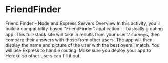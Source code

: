 # FriendFinder
Friend Finder - Node and Express Servers   Overview  In this activity, you'll build a compatibility-based "FriendFinder" application -- basically a dating app. This full-stack site will take in results from your users' surveys, then compare their answers with those from other users. The app will then display the name and picture of the user with the best overall match.   You will use Express to handle routing. Make sure you deploy your app to Heroku so other users can fill it out.
